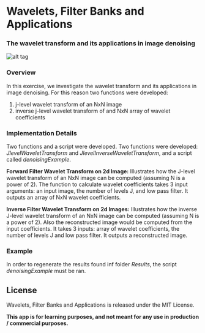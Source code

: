 # Wavelets, Filter Banks and Applications

### The wavelet transform and its applications in image denoising

![alt tag](https://raw.githubusercontent.com/GKalliatakis/Wavelet-decomposition-and-Filter-bank/master/Barbara.png)


### Overview
In this exercise, we investigate the wavelet transform and its applications in image denoising. For this reason two functions were developed:

1. j-level wavelet transform of an NxN image
2. inverse j-level wavelet transform of and NxN array of wavelet coefficients

### Implementation Details
Two functions and a script were developed. 
Two functions were developed: *JlevelWaveletTransform* and *JlevelInverseWaveletTransform*, and a script called *denoisingExample*.

**Forward Filter Wavelet Transform on 2d Image:**
Illustrates how the J-level wavelet transform of an NxN image can be computed (assuming N is a power of 2). The function to calculate wavelet coefficients takes 3 input arguments: an input image,
the number of levels J, and low pass filter. It outputs an array of NxN wavelet coefficients.

**Inverse Filter Wavelet Transform on 2d Images:**
Illustrates how the inverse J-level wavelet transform of an NxN image can be computed (assuming N is a power of 2). Also the reconstructed image would be computed from the input coefficients. It takes 3 inputs: array of wavelet coefficients, the number of levels J and low pass filter. It
outputs a reconstructed image.

### Example
In order to regenerate the results found inf folder _Results_, the script *denoisingExample* must be ran.

License
----
Wavelets, Filter Banks and Applications is released under the MIT License.




**This app is for learning purposes, and not meant for any use in production / commercial purposes.**

[//]: # (These are reference links used in the body of this note and get stripped out when the markdown processor does its job. There is no need to format nicely because it shouldn't be seen. Thanks SO - http://stackoverflow.com/questions/4823468/store-comments-in-markdown-syntax)


   [dill]: <https://github.com/joemccann/dillinger>
   [git-repo-url]: <https://github.com/joemccann/dillinger.git>
   [john gruber]: <http://daringfireball.net>
   [@thomasfuchs]: <http://twitter.com/thomasfuchs>
   [df1]: <http://daringfireball.net/projects/markdown/>
   [markdown-it]: <https://github.com/markdown-it/markdown-it>
   [Ace Editor]: <http://ace.ajax.org>
   [node.js]: <http://nodejs.org>
   [Twitter Bootstrap]: <http://twitter.github.com/bootstrap/>
   [keymaster.js]: <https://github.com/madrobby/keymaster>
   [jQuery]: <http://jquery.com>
   [@tjholowaychuk]: <http://twitter.com/tjholowaychuk>
   [express]: <http://expressjs.com>
   [AngularJS]: <http://angularjs.org>
   [Gulp]: <http://gulpjs.com>

   [PlDb]: <https://github.com/joemccann/dillinger/tree/master/plugins/dropbox/README.md>
   [PlGh]:  <https://github.com/joemccann/dillinger/tree/master/plugins/github/README.md>
   [PlGd]: <https://github.com/joemccann/dillinger/tree/master/plugins/googledrive/README.md>
   [PlOd]: <https://github.com/joemccann/dillinger/tree/master/plugins/onedrive/README.md>
